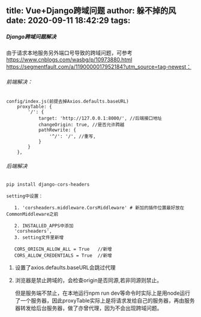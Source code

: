 title: Vue+Django跨域问题
author: 躲不掉的风
date: 2020-09-11 18:42:29
tags:
---
##### Django跨域问题解决

由于请求本地服务另外端口号导致的跨域问题，可参考
https://www.cnblogs.com/wasbg/p/10973880.html
https://segmentfault.com/a/1190000017952184?utm_source=tag-newest：

###### 前端解决：
	config/index.js(前提去掉Axios.defaults.baseURL)
        proxyTable: {
            '/': {
                target: 'http://127.0.0.1:8000/', //后端接口地址
                changeOrigin: true, //是否允许跨越
                pathRewrite: {
                    '^/': '/', //重写,
                }
            }
        },
###### 后端解决

 	pip install django-cors-headers   

  	setting中设置：

       1. 'corsheaders.middleware.CorsMiddleware' # 新加的插件位置最好放在CommonMiddleware之前
       
       2. INSTALLED_APPS中添加
       'corsheaders',    
       3. setting文件里新增
       
       CORS_ORIGIN_ALLOW_ALL = True   //新增   
       CORS_ALLOW_CREDENTIALS = True  //新增
       
       
 1. 设置了axios.defaults.baseURL会跳过代理
 2. 浏览器是禁止跨域的，会检查origin是否同源,若非同源则禁止。
 
 	但是服务端不禁止，在本地运行npm run dev等命令时实际上是用node运行了一个服务器，因此proxyTable实际上是将请求发给自己的服务器，再由服务器转发给后台服务器，做了亦曾代理，因为不会出现跨域问题。